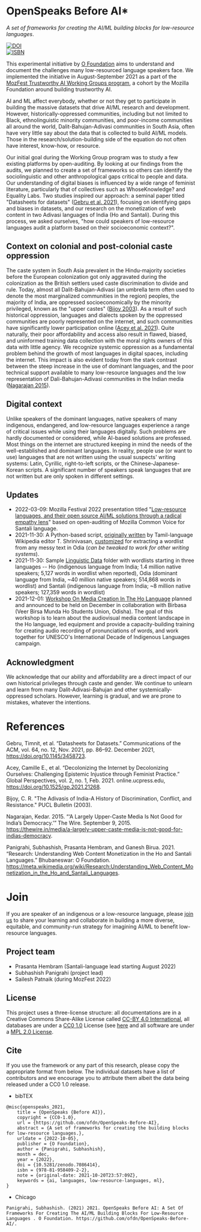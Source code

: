 # OpenSpeaks Before AI*
_A set of frameworks for creating the AI/ML building blocks for low-resource languages_.

[![DOI](https://zenodo.org/badge/419524229.svg)](https://zenodo.org/badge/latestdoi/419524229) <br/>
[![ISBN](https://user-images.githubusercontent.com/1258090/188664488-a3e5a3e4-d186-4ea8-89fd-578522ad0bd9.svg)](https://theofdn.org/activities/before/)

This experimental initiative by [O Foundation](https://theofdn.org) aims to understand and document the challenges many low-resourced language speakers face. We implemented the initiative in August-September 2021 as a part of the [MozFest Trustworthy AI Working Groups program](https://web.archive.org/web/20210304203547/https://www.mozillafestival.org/en/get-involved/building-trustworthy-ai-working-group/), a cohort by the Mozilla Foundation around building trustworthy AI.

AI and ML affect everybody, whether or not they get to participate in building the massive datasets that drive AI/ML research and development. However, historically-oppressed communities, including but not limited to Black, ethnolinguistic minority communities, and poor-income communities all around the world, Dalit-Bahujan-Adivasi communities in South Asia, often have very little say about the data that is collected to build AI/ML models. Those in the research/solution-building side of the equation do not often have interest, know-how, or resource.

Our initial goal during the Working Group program was to study a few existing platforms by open-auditing. By looking at our findings from the audits, we planned to create a set of frameworks so others can identify the sociolinguistic and other anthropological gaps critical to people and data. Our understanding of digital biases is influenced by a wide range of feminist literature, particularly that of collectives such as WhoseKnowledge? and Equality Labs. Two studies inspired our approach: a seminal paper titled "Datasheets for datasets" ([Gebru et al. 2021](#references)), focusing on identifying gaps and biases in datasets, and our research on the monetization of web content in two Adivasi languages of India (Ho and Santali). During this process, we asked ourselves, "how could speakers of low-resource languages audit a platform based on their socioeconomic context?".

## Context on colonial and post-colonial caste oppression

The caste system in South Asia prevalent in the Hindu-majority societies before the European colonization got only aggravated during the colonization as the British settlers used caste discrimination to divide and rule. Today, almost all Dalit-Bahujan-Adivasi (an umbrella term often used to denote the most marginalized communities in the region) peoples, the majority of India, are oppressed socioeconomically by the minority privileged, known as the "upper castes" ([Bijoy 2003](#references)). As a result of such historical oppression, languages and dialects spoken by the oppressed communities are poorly represented on the internet, and such communities have significantly lower participation online ([Acey et al. 2021](#references)). Quite naturally, their poor affordability and access also result in flawed, biased, and uninformed training data collection with the moral rights owners of this data with little agency. We recognize systemic oppression as a fundamental problem behind the growth of most languages in digital spaces, including the internet. This impact is also evident today from the stark contrast between the steep increase in the use of dominant languages, and the poor technical support available to many low-resource languages and the low representation of Dali-Bahujan-Adivasi communities in the Indian media ([Nagarajan 2015](#references)).

## Digital context
Unlike speakers of the dominant languages, native speakers of many indigenous, endangered, and low-resource languages experience a range of critical issues while using their languages digitally. Such problems are hardly documented or considered, while AI-based solutions are professed. Most things on the internet are structured keeping in mind the needs of the well-established and dominant languages. In reality, people use (or want to use) languages that are not written using the usual suspects' writing systems: Latin, Cyrillic, right-to-left scripts, or the Chinese-Japanese-Korean scripts. A significant number of speakers speak languages that are not written but are only spoken in different settings.

## Updates
* 2022-03-09: Mozilla Festival 2022 presentation titled "[Low-resource languages, and their open source AI/ML solutions through a radical empathy lens](https://pretalx.com/mozfest-2022/talk/review/EZY97GMNEH9Y3SLWEYV8GAZ37XK98G3M)" based on open-auditing of Mozilla Common Voice for Santali language.
* 2021-11-30: A Python-based script, [originally written](https://github.com/tshrinivasan/tamil-wikipedia-word-list) by Tamil-language Wikipedia editor T. Shrinivasan, [customized](https://github.com/ofdn/odia-wordlist-from-wikimedia-dump) for extracting a wordlist from any messy text in Odia (_can be tweaked to work for other writing systems_).
* 2021-11-30: Sample [Linguistic Data](https://github.com/ofdn/OpenSpeaks-Before-AI/tree/main/data) folder with wordlists starting in three languages -- Ho (indigenous language from India; 1.4 million native speakers; 5,127 words in wordlist when reported), Odia (dominant language from India, ~40 million native speakers; 514,868 words in wordlist) and Santali (indigenous language from India; ~8 million native speakers; 127,359 words in wordlist)
* 2021-12-01: [Workshop On Media Creation In The Ho Language](https://en.iyil2019.org/events/workshop-on-media-creation-in-the-ho-language/) planned and announced to be held on December in collaboration with Birbasa (Veer Birsa Munda Ho Students Union, Odisha). The goal of this workshop is to learn about the audiovisual media content landscape in the Ho language, led equipment and provide a capacity-building training for creating audio recording of pronunciations of words, and work together for UNESCO's International Decade of Indigenous Languages campaign.

## Acknowledgment
We acknowledge that our ability and affordability are a direct impact of our own historical privileges through caste and gender. We continue to unlearn and learn from many Dalit-Adivasi-Bahujan and other systemically-oppressed scholars. However, learning is gradual, and we are prone to mistakes, whatever the intentions.

# References
Gebru, Timnit, et al. “Datasheets for Datasets.” Communications of the ACM, vol. 64, no. 12, Nov. 2021, pp. 86–92. December 2021, https://doi.org/10.1145/3458723.

Acey, Camille E., et al. “Decolonizing the Internet by Decolonizing Ourselves: Challenging Epistemic Injustice through Feminist Practice.” Global Perspectives, vol. 2, no. 1, Feb. 2021. online.ucpress.edu, https://doi.org/10.1525/gp.2021.21268.

Bijoy, C. R. "The Adivasis of India-A History of Discrimination, Conflict, and Resistance." PUCL Bulletin (2003).

Nagarajan, Kedar. 2015. “‘A Largely Upper-Caste Media Is Not Good for India’s Democracy.’” The Wire. September 9, 2015. https://thewire.in/media/a-largely-upper-caste-media-is-not-good-for-indias-democracy.

Panigrahi, Subhashish, Prasanta Hembram, and Ganesh Birua. 2021. “Research: Understanding Web Content Monetization in the Ho and Santali Languages.” Bhubaneswar: O Foundation. https://meta.wikimedia.org/wiki/Research:Understanding_Web_Content_Monetization_in_the_Ho_and_Santali_Languages.

# Join
If you are speaker of an indigenous or a low-resource language, please [join us](https://github.com/ofdn/Lang-Lintel/discussions) to share your learning and collaborate in building a more diverse, equitable, and community-run strategy for imagining AI/ML to benefit low-resource languages.

## Project team
* Prasanta Hembram (Santali-language lead starting August 2022)
* Subhashish Panigrahi (project lead)
* Sailesh Patnaik (during MozFest 2022)

## License
This project uses a three-license structure: all documentations are in a Creative Commons Share-Alike License called [CC-BY 4.0 International](https://creativecommons.org/licenses/by/4.0/), all databases are under a [CC0 1.0](https://creativecommons.org/share-your-work/public-domain/cc0/) License (see [here](https://github.com/ofdn/Foundational-Language-Tech/blob/main/LICENSE) and all software are under a [MPL 2.0 License](https://www.mozilla.org/media/MPL/2.0/index.48a3fe23ed13.txt).

## Cite
If you use the framework or any part of this research, please copy the appropriate format from below. The individual datasets have a list of contributors and we encourage you to attribute them albeit the data being released under a CC0 1.0 release.

* bibTEX
```
@misc{openspeaks_2021,
	title = {OpenSpeaks {Before AI}},
	copyright = {CC0-1.0},
	url = {https://github.com/ofdn/OpenSpeaks-Before-AI},
	abstract = {A set of frameworks for creating the building blocks for low-resource languages.},
	urldate = {2022-10-05},
	publisher = {O Foundation},
	author = {Panigrahi, Subhashish},
	month = dec,
	year = {2022},
	doi = {10.5281/zenodo.7086414},
	isbn = {978-81-958409-2-2},
	note = {original-date: 2021-10-20T23:57:09Z},
	keywords = {ai, languages, low-resource-languages, ml},
}
```
* Chicago

```
Panigrahi, Subhashish. (2021) 2021. OpenSpeaks Before AI: A Set Of Frameworks For Creating The AI/ML Building Blocks For Low-Resource Languages	. O Foundation. https://github.com/ofdn/OpenSpeaks-Before-AI/.
```
